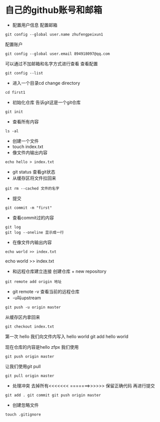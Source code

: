 # 自己的github账号和邮箱
- 配置用户信息
配置邮箱
```
git config --global user.name zhufengpeixun1
```
配置账户
```
git config --global user.email 894918097@qq.com
```
可以通过不加邮箱和名字方式进行查看
查看配置
```
git config --list
```
- 进入一个目录cd
change directory
```
cd first1
```
- 初始化仓库
告诉git这是一个git仓库
```
git init
```
- 查看所有内容
```
ls -al
```
- 创建一个文件
- touch index.txt
- 像文件内输出内容
```
echo hello > index.txt
```
- git status
查看git状态
- 从缓存区将文件拉回来
```
git rm --cached 文件的名字
```
- 提交
```
git commit -m "first"
```
- 查看commit过的内容
```
git log 
git log --oneline 显示成一行
```
- 在像文件内输出内容
```
echo world >> index.txt
```
echo world >> index.txt
- 和远程仓库建立连接
创建仓库 + new repository
```
git remote add origin 地址 
```
- git remote -v
查看当前的远程仓库
- -u叫upstream
```
git push -u origin master 
```
从缓存区内拿回来
```
git checkout index.txt
```
第一次 hello
我们向文件内写入 hello world
git add hello world

现在仓库的内容是hello zfpx
我们使用
```
git push origin master
```
让我们使用git pull
```
git pull origin master
```
- 处理冲突
去掉所有<<<<<<<  =======>>>>>> 保留正确代码
再进行提交
```
git add . git commit git push origin master
```
- 创建忽略文件
```
touch .gitignore
```
